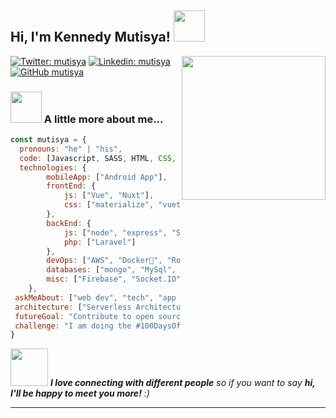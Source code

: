 <h2> Hi, I'm Kennedy Mutisya! <img src="https://media.giphy.com/media/mGcNjsfWAjY5AEZNw6/giphy.gif" width="50"></h2>
<img align='right' src="https://media.giphy.com/media/M9gbBd9nbDrOTu1Mqx/giphy.gif" width="230">


[![Twitter: mutisya](https://img.shields.io/twitter/follow/officialmutisya?style=social)](https://twitter.com/officialmutisya)
[![Linkedin: mutisya](https://img.shields.io/badge/-kenmutisya-blue?style=flat-square&logo=Linkedin&logoColor=white&link=https://www.linkedin.com/in/kenmutisya/)](https://www.linkedin.com/in/kenmutisya/)
[![GitHub mutisya](https://img.shields.io/github/followers/kenmush?label=follow&style=social)](https://github.com/kenmush)


### <img src="https://media.giphy.com/media/VgCDAzcKvsR6OM0uWg/giphy.gif" width="50"> A little more about me...

```javascript
const mutisya = {
  pronouns: "he" | "his",
  code: [Javascript, SASS, HTML, CSS, PHP, Laravel, MySQL, Vue, Tailwind],
  technologies: {
        mobileApp: ["Android App"],
        frontEnd: {
            js: ["Vue", "Nuxt"],
            css: ["materialize", "vuetify", "bootstrap","tailwind]
        },
        backEnd: {
            js: ["node", "express", "SuiteScript"],
            php: ["Laravel"]
        },
        devOps: ["AWS", "Docker🐳", "Route53", "Nginx"],
        databases: ["mongo", "MySql", "sqlite"],
        misc: ["Firebase", "Socket.IO", "selenium", "open-cv", "php", "SuiteApp"]
    },
 askMeAbout: ["web dev", "tech", "app dev", "criminology"],
 architecture: ["Serverless Architecture", "PWA's", "Single page applications","microservices"],
 futureGoal: "Contribute to open source more",
 challenge: "I am doing the #100DaysOfCode challenge focused on vue and laravel"
}
```

<img src="https://media.giphy.com/media/LnQjpWaON8nhr21vNW/giphy.gif" width="60"> <em><b>I love connecting with different people</b> so if you want to say <b>hi, I'll be happy to meet you more!</b> :)</em>

---

